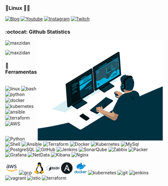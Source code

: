 ### 🐧Linux :man_technologist: 

[![Blog](https://img.shields.io/badge/Blogger-FF5722?style=for-the-badge&logo=blogger&logoColor=white)](https://www.vivaolinux.com.br/)
[![Youtube](https://img.shields.io/badge/YouTube-FF0000?style=for-the-badge&logo=youtube&logoColor=white)](https://www.youtube.com/c/LinuxTips/videos)
[![Instagram](https://img.shields.io/badge/Instagram-E4405F?style=for-the-badge&logo=instagram&logoColor=white)](https://www.instagram.com/devops_zoeiro/)
[![Twitch](https://img.shields.io/badge/Twitch-9146FF?style=for-the-badge&logo=twitch&logoColor=white)](https://www.twitch.tv/linuxtips)

### :octocat: Github Statistics

<img align="right" alt="GIF" src="code.gif?raw=true" width="400" height="320" />

<p align="left">
<img  src="https://github-readme-stats.vercel.app/api?username=maxzidan&include_all_commits=true&count_private=true&show_icons=true&theme=tokyonight&exclude_repo=neural-network-bike,docker-samples-by-lang&line_height=20&title_color=7A7ADB&icon_color=2234AE&text_color=D3D3D3&bg_color=0,000000,130F40" alt="maxzidan" width="480" height="180" />
</p>
<p align="left">
<img  src="https://github-readme-stats.vercel.app/api/top-langs/?username=maxzidan&include_all_commits=true&count_private=true&show_icons=true&hide_border=true&layout=compact&langs_count=8&theme=tokyonight&exclude_repo=neural-network-bike,docker-samples-by-lang&line_height=20&title_color=7A7ADB&icon_color=2234AE&text_color=D3D3D3&bg_color=0,000000,130F40" alt="maxzidan"/>
</p>

### 🧰 Ferramentas

<div style="display: inline_block"><br/>
  <img align="center" alt="linux" src="https://img.shields.io/badge/Linux-yellow?style=for-the-badge&logo=linux&logoColor=white" />
  <img align="center" alt="bash" src="https://img.shields.io/badge/Shell_Script-121011?style=for-the-badge&logo=gnu-bash&logoColor=white" />
  <img align="center" alt="python" src="https://img.shields.io/badge/Python-3776AB?style=for-the-badge&logo=python&logoColor=white" />
  <img align="center" alt="docker" src="https://img.shields.io/badge/Docker-blue?style=for-the-badge&logo=Docker&logoColor=white" />
  <img align="center" alt="kubernetes" src="https://img.shields.io/badge/Kubernetes-black?style=for-the-badge&logo=Kubernetes&logoColor=blue" />
  <img align="center" alt="ansible" src="https://img.shields.io/badge/Ansible-gray?style=for-the-badge&logo=Ansible&logoColor=white" />
  <img align="center" alt="terraform" src="https://img.shields.io/badge/Terraform-purple?style=for-the-badge&logo=Terraform&logoColor=white" />
  <img align="center" alt="AWS" src="https://img.shields.io/badge/Amazon_AWS-232F3E?style=for-the-badge&logo=amazon-aws&logoColor=white" /> 
</div><br />

![Python](https://img.shields.io/badge/-Python-black?style=flat-square&logo=python)
![Shell](https://img.shields.io/badge/-Shell-black?style=flat-square&logo=shell)
![Ansible](https://img.shields.io/badge/-Ansible-black?style=flat-square&logo=ansible)
![Terraform](https://img.shields.io/badge/-Terraform-black?style=flat-square&logo=terraform)
![Docker](https://img.shields.io/badge/-Docker-black?style=flat-square&logo=docker)
![Kubernetes](https://img.shields.io/badge/-Kubernetes-black?style=flat-square&logo=kubernetes)
![MySql](https://img.shields.io/badge/-MySql-black?style=flat-square&logo=mysql)
![PostgreSQL](https://img.shields.io/badge/-PostgreSQL-black?style=flat-square&logo=postgresql)
![GitHub](https://img.shields.io/badge/-GitHub-black?style=flat-square&logo=github)
![Jenkins](https://img.shields.io/badge/-Jenkins-black?style=flat-square&logo=jenkins)
![SonarQube](https://img.shields.io/badge/-SonarQube-black?style=flat-square&logo=sonarqube)
![Zabbix](https://img.shields.io/badge/-Zabbix-black?style=flat-square&logo=zabbix)
![Packer](https://img.shields.io/badge/-Packer-black?style=flat-square&logo=packer)
![Grafana](https://img.shields.io/badge/-Grafana-black?style=flat-square&logo=grafana)
![NetData](https://img.shields.io/badge/-NetData-black?style=flat-square&logo=netdata)
![Kibana](https://img.shields.io/badge/-Kibana-black?style=flat-square&logo=kibana)
![Nginx](https://img.shields.io/badge/-Nginx-black?style=flat-square&logo=nginx)

<p align="left">
<img src="https://raw.githubusercontent.com/github/explore/80688e429a7d4ef2fca1e82350fe8e3517d3494d/topics/aws/aws.png" alt="aws" width="40" height="40"/>
<img src="https://www.vectorlogo.zone/logos/google_cloud/google_cloud-icon.svg" alt="gcp" width="40" height="40"/>
<img src="https://raw.githubusercontent.com/github/explore/80688e429a7d4ef2fca1e82350fe8e3517d3494d/topics/linux/linux.png" alt="linux" width="40" height="40"/> 
<img src="https://raw.githubusercontent.com/github/explore/80688e429a7d4ef2fca1e82350fe8e3517d3494d/topics/bash/bash.png" alt="bash" width="40" height="40"/>
<img src="https://raw.githubusercontent.com/github/explore/80688e429a7d4ef2fca1e82350fe8e3517d3494d/topics/ansible/ansible.png" alt="ansible" width="40" height="40"/>
<img src="https://raw.githubusercontent.com/github/explore/80688e429a7d4ef2fca1e82350fe8e3517d3494d/topics/docker/docker.png" alt="docker" width="40" height="40"/>
<img src="https://www.vectorlogo.zone/logos/kubernetes/kubernetes-icon.svg" alt="kubernetes" width="40" height="40"/> 
<img src="https://www.vectorlogo.zone/logos/git-scm/git-scm-icon.svg" alt="git" width="40" height="40"/> 
<img src="https://www.vectorlogo.zone/logos/jenkins/jenkins-icon.svg" alt="jenkins" width="40" height="40"/> 
<img src="https://www.vectorlogo.zone/logos/vagrantup/vagrantup-icon.svg" alt="vagrant" width="40" height="40"/> 
<img src="https://camo.githubusercontent.com/bd5b74426b7087fe4c8568458993dfff11001c3b9f0a2483e1da43650cbe0672/68747470733a2f2f7777772e766563746f726c6f676f2e7a6f6e652f6c6f676f732f697374696f696f2f697374696f696f2d69636f6e2e737667" alt="istio" width="40" height="40"/> 
<img src="https://camo.githubusercontent.com/d13e208052a3e9d83243cd804635e60e4a238c43a86ce1bc6aea249c39c67709/68747470733a2f2f7777772e766563746f726c6f676f2e7a6f6e652f6c6f676f732f7465727261666f726d696f2f7465727261666f726d696f2d617232312e737667" alt="terraform" width="70" height="40"/>
</p>
